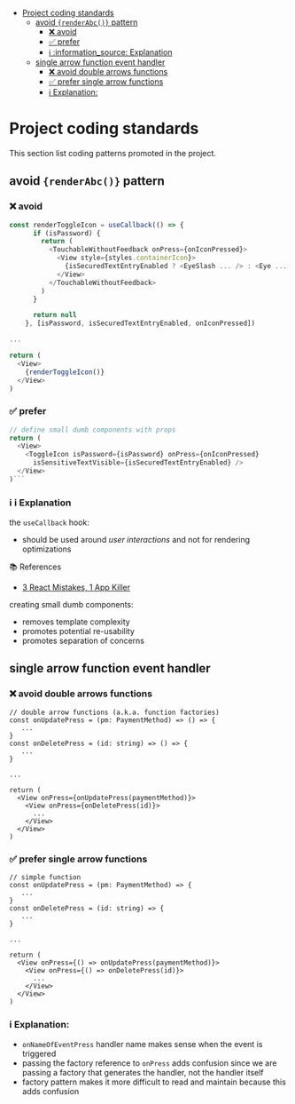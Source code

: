 - [Project coding standards](#project-coding-standards)
  - [avoid `{renderAbc()}` pattern](#avoid-renderabc-pattern)
    - [❌ avoid](#-avoid)
    - [✅ prefer](#-prefer)
    - [ℹ️ :information\_source: Explanation](#ℹ️-information_source-explanation)
  - [single arrow function event handler](#single-arrow-function-event-handler)
    - [❌ avoid double arrows functions](#-avoid-double-arrows-functions)
    - [✅ prefer single arrow functions](#-prefer-single-arrow-functions)
    - [ℹ️ Explanation:](#ℹ️-explanation)

# Project coding standards

This section list coding patterns promoted in the project.

## avoid `{renderAbc()}` pattern

### ❌ avoid

```typescript
const renderToggleIcon = useCallback(() => {
      if (isPassword) {
        return (
          <TouchableWithoutFeedback onPress={onIconPressed}>
            <View style={styles.containerIcon}>
              {isSecuredTextEntryEnabled ? <EyeSlash ... /> : <Eye ... />}
            </View>
          </TouchableWithoutFeedback>
        )
      }

      return null
    }, [isPassword, isSecuredTextEntryEnabled, onIconPressed])

...

return (
  <View>
    {renderToggleIcon()}
  </View>
)
```

### ✅ prefer

```typescript
// define small dumb components with props
return (
  <View>
    <ToggleIcon isPassword={isPassword} onPress={onIconPressed}
      isSensitiveTextVisible={isSecuredTextEntryEnabled} />
  </View>
)```
```

### ℹ️ :information_source: Explanation

the `useCallback` hook:

- should be used around _user interactions_ and not for rendering optimizations

:books: References

- [3 React Mistakes, 1 App Killer](https://youtube.com/watch?v=QuLfCUh-iwI&si=JofynxnU-J58sA53)

creating small dumb components:

- removes template complexity
- promotes potential re-usability
- promotes separation of concerns

## single arrow function event handler

### ❌ avoid double arrows functions

```tsx
// double arrow functions (a.k.a. function factories)
const onUpdatePress = (pm: PaymentMethod) => () => {
   ...
}
const onDeletePress = (id: string) => () => {
   ...
}

...

return (
  <View onPress={onUpdatePress(paymentMethod)}>
    <View onPress={onDeletePress(id)}>
      ...
    </View>
  </View>
)
```

### ✅ prefer single arrow functions

```tsx
// simple function
const onUpdatePress = (pm: PaymentMethod) => {
   ...
}
const onDeletePress = (id: string) => {
   ...
}

...

return (
  <View onPress={() => onUpdatePress(paymentMethod)}>
    <View onPress={() => onDeletePress(id)}>
      ...
    </View>
  </View>
)
```

### ℹ️ Explanation:

- `onNameOfEventPress` handler name makes sense when the event is triggered
- passing the factory reference to `onPress` adds confusion since we are passing a factory that generates the handler, not the handler itself
- factory pattern makes it more difficult to read and maintain because this adds confusion

